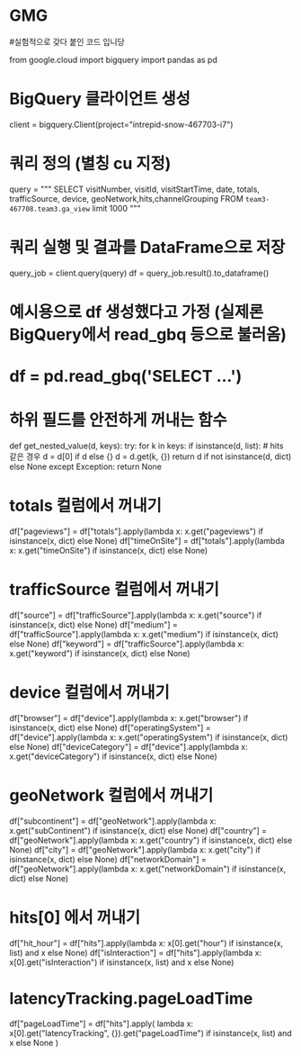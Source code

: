 # GMG
#실험적으로 갖다 붙인 코드 입니당

from google.cloud import bigquery
import pandas as pd

# BigQuery 클라이언트 생성
client = bigquery.Client(project="intrepid-snow-467703-i7")

# 쿼리 정의 (별칭 cu 지정)
query = """
SELECT visitNumber, visitId, visitStartTime, date, totals, trafficSource, device, geoNetwork,hits,channelGrouping
FROM `team3-467708.team3.ga_view`
limit 1000
"""

# 쿼리 실행 및 결과를 DataFrame으로 저장
query_job = client.query(query)
df = query_job.result().to_dataframe()



# 예시용으로 df 생성했다고 가정 (실제론 BigQuery에서 read_gbq 등으로 불러옴)
# df = pd.read_gbq('SELECT ...')

# 하위 필드를 안전하게 꺼내는 함수
def get_nested_value(d, keys):
    try:
        for k in keys:
            if isinstance(d, list):  # hits 같은 경우
                d = d[0] if d else {}
            d = d.get(k, {})
        return d if not isinstance(d, dict) else None
    except Exception:
        return None

# totals 컬럼에서 꺼내기
df["pageviews"] = df["totals"].apply(lambda x: x.get("pageviews") if isinstance(x, dict) else None)
df["timeOnSite"] = df["totals"].apply(lambda x: x.get("timeOnSite") if isinstance(x, dict) else None)

# trafficSource 컬럼에서 꺼내기
df["source"] = df["trafficSource"].apply(lambda x: x.get("source") if isinstance(x, dict) else None)
df["medium"] = df["trafficSource"].apply(lambda x: x.get("medium") if isinstance(x, dict) else None)
df["keyword"] = df["trafficSource"].apply(lambda x: x.get("keyword") if isinstance(x, dict) else None)

# device 컬럼에서 꺼내기
df["browser"] = df["device"].apply(lambda x: x.get("browser") if isinstance(x, dict) else None)
df["operatingSystem"] = df["device"].apply(lambda x: x.get("operatingSystem") if isinstance(x, dict) else None)
df["deviceCategory"] = df["device"].apply(lambda x: x.get("deviceCategory") if isinstance(x, dict) else None)

# geoNetwork 컬럼에서 꺼내기
df["subcontinent"] = df["geoNetwork"].apply(lambda x: x.get("subContinent") if isinstance(x, dict) else None)
df["country"] = df["geoNetwork"].apply(lambda x: x.get("country") if isinstance(x, dict) else None)
df["city"] = df["geoNetwork"].apply(lambda x: x.get("city") if isinstance(x, dict) else None)
df["networkDomain"] = df["geoNetwork"].apply(lambda x: x.get("networkDomain") if isinstance(x, dict) else None)

# hits[0] 에서 꺼내기
df["hit_hour"] = df["hits"].apply(lambda x: x[0].get("hour") if isinstance(x, list) and x else None)
df["isInteraction"] = df["hits"].apply(lambda x: x[0].get("isInteraction") if isinstance(x, list) and x else None)

# latencyTracking.pageLoadTime
df["pageLoadTime"] = df["hits"].apply(
    lambda x: x[0].get("latencyTracking", {}).get("pageLoadTime") 
    if isinstance(x, list) and x else None
)

